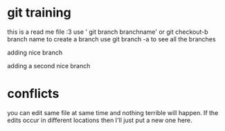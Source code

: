 # git training 


this is a read me file :3 
use ' git branch branchname' or git checkout-b branch name to create a branch
use git branch -a to see all the branches

adding nice branch

adding a second nice branch

# conflicts

you can edit same file at same time and nothing terrible will happen. If the edits occur in different locations then I'll just put a new one here. 

